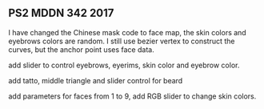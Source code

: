 ## PS2 MDDN 342 2017

I have changed the Chinese mask code to face map, the skin colors and eyebrows colors are random.
I still use bezier vertex to construct the curves, but the anchor point uses face data.

add slider to control eyebrows, eyerims, skin color and eyebrow color.

add tatto, middle triangle and slider control for beard

add parameters for faces from 1 to 9, add RGB slider to change skin colors.